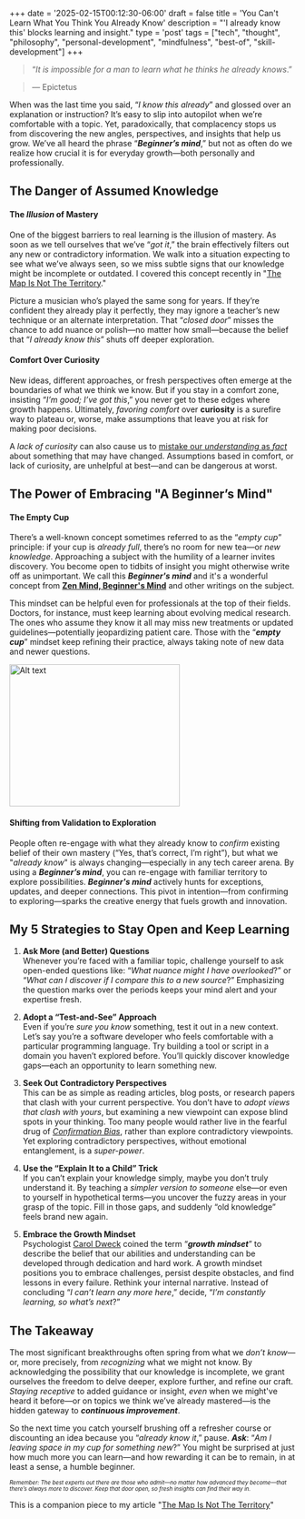 +++
date = '2025-02-15T00:12:30-06:00'
draft = false
title = 'You Can&#39;t Learn What You Think You Already Know'
description = "'I already know this' blocks learning and insight."
type = 'post'
tags = ["tech", "thought", "philosophy", "personal-development", "mindfulness", "best-of", "skill-development"]
+++
> “*It is impossible for a man to learn what he thinks he already knows*.”  

>  ― Epictetus


When was the last time you said, “*I know this already*” and glossed over an explanation or instruction? It’s easy to slip into autopilot when we’re comfortable with a topic.  Yet, paradoxically, that complacency stops us from discovering the new angles, perspectives, and insights that help us grow. We’ve all heard the phrase “***Beginner’s mind***,” but not as often do we realize how crucial it is for everyday growth—both personally and professionally.

## The Danger of Assumed Knowledge

#### The *Illusion* of Mastery

One of the biggest barriers to real learning is the illusion of mastery. As soon as we tell ourselves that we’ve “*got it*,” the brain effectively filters out any new or contradictory information. We walk into a situation expecting to see what we’ve always seen, so we miss subtle signs that our knowledge might be incomplete or outdated. I covered this concept recently in "[The Map Is Not The Territory](https://julianwest.me/Blog/the-map-is-not-the-territory/)."  

Picture a musician who’s played the same song for years. If they’re confident they already play it perfectly, they may ignore a teacher’s new technique or an alternate interpretation. That “*closed door*” misses the chance to add nuance or polish—no matter how small—because the belief that “*I already know this*” shuts off deeper exploration.

#### Comfort Over Curiosity

New ideas, different approaches, or fresh perspectives often emerge at the boundaries of what we think we know. But if you stay in a comfort zone, insisting “*I’m good; I’ve got this*,” you never get to these edges where growth happens. Ultimately, *favoring comfort* over **curiosity** is a surefire way to plateau or, worse, make assumptions that leave you at risk for making poor decisions.    

A *lack of curiosity* can also cause us to [mistake our *understanding* as *fact*](https://julianwest.me/Blog/the-map-is-not-the-territory/) about something that may have changed.  Assumptions based in comfort, or lack of curiosity, are unhelpful at best—and can be dangerous at worst.  

## The Power of Embracing "A Beginner’s Mind"

#### The Empty Cup

There’s a well-known concept sometimes referred to as the “*empty cup*” principle: if your cup is *already full*, there’s no room for new tea—or *new knowledge*. Approaching a subject with the humility of a learner invites discovery. You become open to tidbits of insight you might otherwise write off as unimportant.  We call this ***Beginner's mind*** and it's a wonderful concept from [**Zen Mind, Beginner's Mind**](https://en.wikipedia.org/wiki/Zen_Mind,_Beginner%27s_Mind) and other writings on the subject.

This mindset can be helpful even for professionals at the top of their fields. Doctors, for instance, must keep learning about evolving medical research. The ones who assume they know it all may miss new treatments or updated guidelines—potentially jeopardizing patient care. Those with the “***empty cup***” mindset keep refining their practice, always taking note of new data and newer questions.  

<img src="https://julianwest.me/Blog/posts/images/zen-cup.jpeg" alt="Alt text" width="300" height="250"> 

#### Shifting from Validation to Exploration

People often re-engage with what they already know to *confirm* existing belief of their own mastery (“Yes, that’s correct, I’m right”), but what we "*already  know*" is always changing—especially in any tech career arena. By using a ***Beginner’s mind***, you can re-engage with familiar territory to explore possibilities. ***Beginner's mind*** actively hunts for exceptions, updates, and deeper connections. This pivot in intention—from confirming to exploring—sparks the creative energy that fuels growth and innovation.  

## My 5 Strategies to Stay Open and Keep Learning

1.	**Ask More (and Better) Questions**  
Whenever you’re faced with a familiar topic, challenge yourself to ask open-ended questions like: “*What nuance might I have overlooked*?” or “*What can I discover if I compare this to a new source*?” Emphasizing the question marks over the periods keeps your mind alert and your expertise fresh.  

2.	**Adopt a “Test-and-See” Approach**  
Even if you’re *sure you know* something, test it out in a new context. Let’s say you’re a software developer who feels comfortable with a particular programming language. Try building a tool or script in a domain you haven’t explored before. You’ll quickly discover knowledge gaps—each an opportunity to learn something new.  

3.	**Seek Out Contradictory Perspectives**  
This can be as simple as reading articles, blog posts, or research papers that clash with your current perspective. You don’t have to *adopt views that clash with yours*, but examining a new viewpoint can expose blind spots in your thinking. Too many people would rather live in the fearful drug of [*Confirmation Bias*](https://en.wikipedia.org/wiki/Confirmation_bias), rather than explore contradictory viewpoints. Yet exploring contradictory perspectives, without emotional entanglement, is a *super-power*.  

4.	**Use the “Explain It to a Child” Trick**  
If you can’t explain your knowledge simply, maybe you don’t truly understand it. By teaching a *simpler version to someone* else—or even to yourself in hypothetical terms—you uncover the fuzzy areas in your grasp of the topic. Fill in those gaps, and suddenly “old knowledge” feels brand new again.   

5.	**Embrace the Growth Mindset**  
Psychologist [Carol Dweck](https://en.wikipedia.org/wiki/Carol_Dweck) coined the term “***growth mindset***” to describe the belief that our abilities and understanding can be developed through dedication and hard work. A growth mindset positions you to embrace challenges, persist despite obstacles, and find lessons in every failure. Rethink your internal narrative. Instead of concluding “*I can’t learn any more here*,” decide, “*I’m constantly learning, so what’s next*?”  

## The Takeaway

The most significant breakthroughs often spring from what we *don’t know*—or, more precisely, from *recognizing* what we might not know. By acknowledging the possibility that our knowledge is incomplete, we grant ourselves the freedom to delve deeper, explore further, and refine our craft. *Staying receptive* to added guidance or insight, *even* when we might've heard it before—or on topics we think we’ve already mastered—is the hidden gateway to ***continuous improvement***.  

So the next time you catch yourself brushing off a refresher course or discounting an idea because you “*already know it*,” pause. ***Ask***: “*Am I leaving space in my cup for something new*?” You might be surprised at just how much more you can learn—and how rewarding it can be to remain, in at least a sense, a humble beginner.  

<small> <small> <i> Remember: The best experts out there are those who admit—no matter how advanced they become—that there’s always more to discover. Keep that door open, so fresh insights can find their way in. </i> </small> </small> <br />

This is a companion piece to my article "[The Map Is Not The Territory](https://julianwest.me/Blog/the-map-is-not-the-territory/)"
